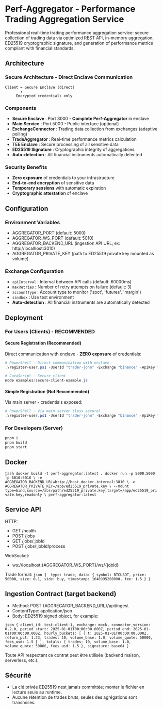 ﻿# Perf-Aggregator - Performance Trading Aggregation Service

Professional real-time trading performance aggregation service: secure collection of trading data via optimized REST API, in-memory aggregation, ED25519 cryptographic signature, and generation of performance metrics compliant with financial standards.

## Architecture

### **Secure Architecture - Direct Enclave Communication**
```
Client → Secure Enclave (direct)
       ↑
     Encrypted credentials only
```

### **Components**
- **Secure Enclave** : Port 3000 - **Complete Perf-Aggregator** in enclave
- **Main Service** : Port 5000 - Public interface (optional)
- **ExchangeConnector** : Trading data collection from exchanges (adaptive polling)
- **TradeAggregator** : Real-time performance metrics calculation
- **TEE Enclave** : Secure processing of all sensitive data
- **ED25519 Signature** : Cryptographic integrity of aggregations
- **Auto-detection** : All financial instruments automatically detected

### **Security Benefits**
- **Zero exposure** of credentials to your infrastructure
- **End-to-end encryption** of sensitive data
- **Temporary sessions** with automatic expiration
- **Cryptographic attestation** of enclave

## Configuration

### Environment Variables
- AGGREGATOR_PORT (default: 5000)
- AGGREGATOR_WS_PORT (default: 5010)
- AGGREGATOR_BACKEND_URL (ingestion API URL; ex: http://localhost:3010)
- AGGREGATOR_PRIVATE_KEY (path to ED25519 private key mounted as volume)

### Exchange Configuration
- `apiInterval` : Interval between API calls (default: 60000ms)
- `maxRetries` : Number of retry attempts on failure (default: 3)
- `accountType` : Account type to monitor ('spot', 'futures', 'margin')
- `sandbox` : Use test environment
- **Auto-detection** : All financial instruments are automatically detected

## Deployment

### **For Users (Clients) - RECOMMENDED**

#### **Secure Registration (Recommended)**
Direct communication with enclave - **ZERO exposure** of credentials:

```powershell
# PowerShell - Direct communication with enclave
.\register-user.ps1 -UserId "trader-john" -Exchange "binance" -ApiKey "abc123..." -Secret "xyz789..." -ServiceUrl "https://perf-aggregator.com" -Secure

# JavaScript - Secure client
node examples/secure-client-example.js
```

#### **Simple Registration (Not Recommended)**
Via main server - credentials exposed:

```powershell
# PowerShell - Via main server (less secure)
.\register-user.ps1 -UserId "trader-john" -Exchange "binance" -ApiKey "abc123..." -Secret "xyz789..." -ServiceUrl "https://perf-aggregator.com"
```

### **For Developers (Server)**
```bash
pnpm i
pnpm build
pnpm start
```

## Docker

`ash
docker build -t perf-aggregator:latest .
docker run -p 5000:5000 -p 5010:5010 \
  -e AGGREGATOR_BACKEND_URL=http://host.docker.internal:3010 \
  -e AGGREGATOR_PRIVATE_KEY=/app/ed25519_private.key \
  --mount type=bind,source=/abs/path/ed25519_private.key,target=/app/ed25519_private.key,readonly \
  perf-aggregator:latest
`

## Service API

HTTP:
- GET /health
- POST /jobs
- GET /jobs/:jobId
- POST /jobs/:jobId/process

WebSocket:
- ws://localhost:{AGGREGATOR_WS_PORT}/ws/{jobId}

Trade format:
`json
{  type: trade, data: { symbol: BTCUSDT, price: 50000, size: 0.1, side: buy, timestamp: 1640995200000, fee: 1.5 } }
`

## Ingestion Contract (target backend)

- Method: POST {AGGREGATOR_BACKEND_URL}/api/ingest
- ContentType: application/json
- Body: ED25519 signed object, for example:

`json
{
  client_id: test-client-1,
  exchange: mock,
  connector_version: 0.2.0,
  period_start: 2025-01-01T00:00:00.000Z,
  period_end: 2025-01-01T00:00:00.000Z,
  hourly_buckets: [
    { t: 2025-01-01T00:00:00.000Z, return_pct: 1.23, trades: 10, volume_base: 1.0, volume_quote: 50000, fees_usd: 1.5 }
  ],
  totals: { trades: 10, volume_base: 1.0, volume_quote: 50000, fees_usd: 1.5 },
  signature: base64
}
`

Toute API respectant ce contrat peut être utilisée (backend maison, serverless, etc.).

## Sécurité

- La clé privée ED25519 nest jamais committée; monter le fichier en lecture seule au runtime.
- Aucune rétention de trades bruts; seules des agrégations sont transmises.

